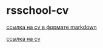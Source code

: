 # rsschool-cv

[ссылка на сv в формате markdown](https://juliachernomor.github.io/rsschool-cv/cv)

[ссылка на сv](https://juliachernomor.github.io/rsschool-cv/gh/)
